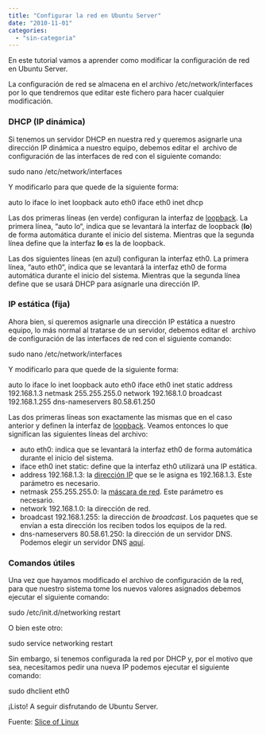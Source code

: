 ```yaml
---
title: "Configurar la red en Ubuntu Server"
date: "2010-11-01"
categories: 
  - "sin-categoria"
---
```


En este tutorial vamos a aprender como modificar la configuración de red en Ubuntu Server.

La configuración de red se almacena en el archivo /etc/network/interfaces por lo que tendremos que editar este fichero para hacer cualquier modificación.

### DHCP (IP dinámica)

Si tenemos un servidor DHCP en nuestra red y queremos asignarle una dirección IP dinámica a nuestro equipo, debemos editar el  archivo de configuración de las interfaces de red con el siguiente comando:

sudo nano /etc/network/interfaces

Y modificarlo para que quede de la siguiente forma:

auto lo
iface lo inet loopback
auto eth0
iface eth0 inet dhcp

Las dos primeras líneas (en verde) configuran la interfaz de [loopback](https://es.wikipedia.org/wiki/Loopback "Loopback en la Wikipedia"). La primera línea, “auto lo“, indica que se levantará la interfaz de loopback (**lo**) de forma automática durante el inicio del sistema. Mientras que la segunda línea define que la interfaz **lo** es la de loopback.

Las dos siguientes líneas (en azul) configuran la interfaz eth0. La primera línea, “auto eth0“, indica que se levantará la interfaz eth0 de forma automática durante el inicio del sistema. Mientras que la segunda línea define que se usará DHCP para asignarle una dirección IP.

### IP estática (fija)

Ahora bien, si queremos asignarle una dirección IP estática a nuestro equipo, lo más normal al tratarse de un servidor, debemos editar el  archivo de configuración de las interfaces de red con el siguiente comando:

sudo nano /etc/network/interfaces

Y modificarlo para que quede de la siguiente forma:

auto lo
iface lo inet loopback
auto eth0
iface eth0 inet static
address 192.168.1.3
netmask 255.255.255.0
network 192.168.1.0
broadcast 192.168.1.255
dns-nameservers 80.58.61.250

Las dos primeras líneas son exactamente las mismas que en el caso anterior y definen la interfaz de [loopback](https://es.wikipedia.org/wiki/Loopback "Loopback en la Wikipedia"). Veamos entonces lo que significan las siguientes líneas del archivo:

- auto eth0: indica que se levantará la interfaz eth0 de forma automática durante el inicio del sistema.
- iface eth0 inet static: define que la interfaz eth0 utilizará una IP estática.
- address 192.168.1.3: la [dirección IP](https://es.wikipedia.org/wiki/Direcci%C3%B3n_IP "Dirección IP en la Wikipedia") que se le asigna es 192.168.1.3. Este parámetro es necesario.
- netmask 255.255.255.0: la [máscara de red](https://es.wikipedia.org/wiki/M%C3%A1scara_de_red "Máscara de red en la Wikipedia"). Este parámetro es necesario.
- network 192.168.1.0: la dirección de red.
- broadcast 192.168.1.255: la dirección de _broadcast_. Los paquetes que se envían a esta dirección los reciben todos los equipos de la red.
- dns-nameservers 80.58.61.250: la dirección de un servidor DNS. Podemos elegir un servidor DNS [aquí](https://www.adslayuda.com/index.php?module=FSDns&order=info "DNS de las operadoras").

### Comandos útiles

Una vez que hayamos modificado el archivo de configuración de la red, para que nuestro sistema tome los nuevos valores asignados debemos ejecutar el siguiente comando:

sudo /etc/init.d/networking restart

O bien este otro:

sudo service networking restart

Sin embargo, si tenemos configurada la red por DHCP y, por el motivo que sea, necesitamos pedir una nueva IP podemos ejecutar el siguiente comando:

sudo dhclient eth0

¡Listo! A seguir disfrutando de Ubuntu Server.

Fuente: [Slice of Linux](https://sliceoflinux.com/2009/09/01/configurar-la-red-en-ubuntu-server)
